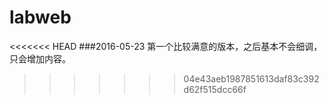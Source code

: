 # labweb
<<<<<<< HEAD
###2016-05-23 第一个比较满意的版本，之后基本不会细调，只会增加内容。
>>>>>>> 04e43aeb1987851613daf83c392d62f515dcc66f
